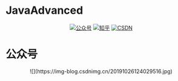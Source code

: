 # JavaAdvanced
<p align="center">
  <a href="#公众号"><img src="https://img.shields.io/badge/公众号-程序员囧辉-blue.svg" alt="公众号"></a>
  <a href="https://www.zhihu.com/people/opiece.me"><img src="https://img.shields.io/badge/zhihu-知乎-informational" alt="知乎"></a>
  <a href="https://blog.csdn.net/v123411739"><img src="https://img.shields.io/badge/csdn-CSDN-red.svg" alt="CSDN"></a>
</p>

# <a name="公众号">公众号</a>
<div align=center> ![](https://img-blog.csdnimg.cn/20191026124029516.jpg) </div>
